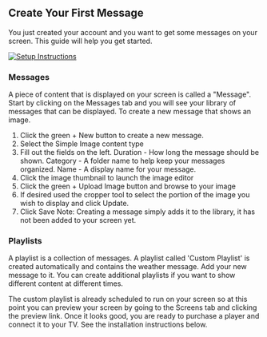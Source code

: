 ## Create Your First Message
You just created your account and you want to get some messages on your screen. This guide will help you get started.

[![Setup Instructions](https://img.youtube.com/vi/uF-sYLnj5pk/0.jpg)](https://www.youtube.com/watch?v=uF-sYLnj5pk)

### Messages
A piece of content that is displayed on your screen is called a "Message". Start by clicking on the Messages tab and you will see your library of messages that can be displayed. To create a new message that shows an image.

1. Click the green + New button to create a new message.
2. Select the Simple Image content type
3. Fill out the fields on the left. Duration - How long the message should be shown. Category - A folder name to help keep your messages organized. Name - A display name for your message.
4. Click the image thumbnail to launch the image editor
5. Click the green + Upload Image button and browse to your image
6. If desired used the cropper tool to select the portion of the image you wish to display and click Update.
7. Click Save
Note: Creating a message simply adds it to the library, it has not been added to your screen yet.

### Playlists
A playlist is a collection of messages. A playlist called 'Custom Playlist' is created automatically and contains the weather message. Add your new message to it. You can create additional playlists if you want to show different content at different times.

The custom playlist is already scheduled to run on your screen so at this point you can preview your screen by going to the Screens tab and clicking the preview link. Once it looks good, you are ready to purchase a player and connect it to your TV. See the installation instructions below.
